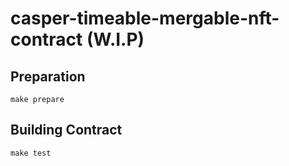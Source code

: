 # casper-timeable-mergable-nft-contract (W.I.P)

## Preparation

```
make prepare
```

## Building Contract

```
make test
```
